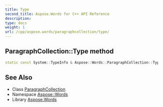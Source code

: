 ```yaml
---
title: Type
second_title: Aspose.Words for C++ API Reference
description: 
type: docs
weight: 1
url: /cpp/aspose.words/paragraphcollection/type/
---
```

## ParagraphCollection::Type method




```cpp
static const System::TypeInfo & Aspose::Words::ParagraphCollection::Type()
```

## See Also

* Class [ParagraphCollection](../)
* Namespace [Aspose::Words](../../)
* Library [Aspose.Words](../../../)
